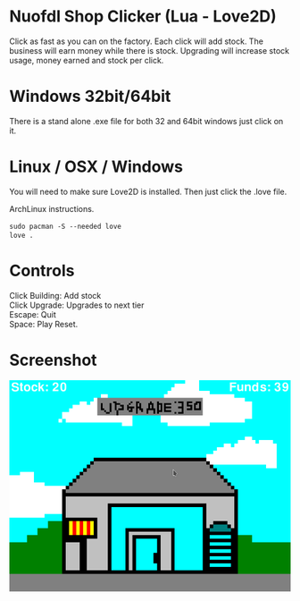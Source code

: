 # Nuofdl Shop Clicker (Lua - Love2D)
Click as fast as you can on the factory. Each click will add stock. The business will earn money while there is stock. Upgrading will increase stock usage, money earned and stock per click.

# Windows 32bit/64bit
There is a stand alone .exe file for both 32 and 64bit windows just click on it.

# Linux / OSX / Windows
You will need to make sure Love2D is installed. Then just click the .love file.

ArchLinux instructions.

    sudo pacman -S --needed love
    love .

# Controls
Click Building: Add stock \
Click Upgrade: Upgrades to next tier \
Escape: Quit \
Space: Play Reset.

# Screenshot
![Screenshot](../screenshot.png)
